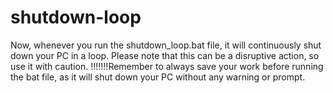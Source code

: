 # shutdown-loop
Now, whenever you run the shutdown_loop.bat file, it will continuously shut down your PC in a loop. Please note that this can be a disruptive action, so use it with caution.
!!!!!!!Remember to always save your work before running the bat file, as it will shut down your PC without any warning or prompt.
